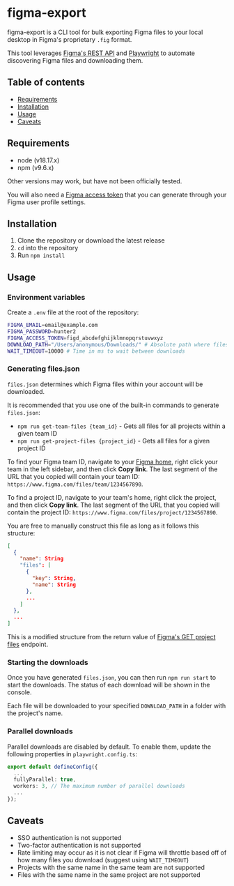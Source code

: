 # figma-export

figma-export is a CLI tool for bulk exporting Figma files to your local desktop in Figma's proprietary `.fig` format.

This tool leverages [Figma's REST API](https://www.figma.com/developers/api) and [Playwright](https://playwright.dev/) to automate discovering Figma files and downloading them.

## Table of contents

- [Requirements](#requirements)
- [Installation](#Installation)
- [Usage](#usage)
- [Caveats](#caveats)

## Requirements

- node (v18.17.x)
- npm (v9.6.x)

Other versions may work, but have not been officially tested.

You will also need a [Figma access token](https://www.figma.com/developers/api#authentication) that you can generate through your Figma user profile settings.

## Installation

1. Clone the repository or download the latest release
2. `cd` into the repository
3. Run `npm install`

## Usage

### Environment variables

Create a `.env` file at the root of the repository:

```sh
FIGMA_EMAIL=email@example.com
FIGMA_PASSWORD=hunter2
FIGMA_ACCESS_TOKEN=figd_abcdefghijklmnopqrstuvwxyz
DOWNLOAD_PATH="/Users/anonymous/Downloads/" # Absolute path where files will be downloaded to
WAIT_TIMEOUT=10000 # Time in ms to wait between downloads
```

### Generating files.json

`files.json` determines which Figma files within your account will be downloaded.

It is recommended that you use one of the built-in commands to generate `files.json`:

- `npm run get-team-files {team_id}` - Gets all files for all projects within a given team ID
- `npm run get-project-files {project_id}` - Gets all files for a given project ID

To find your Figma team ID, navigate to your [Figma home](https://www.figma.com/files/), right click your team in the left sidebar, and then click **Copy link**. The last segment of the URL that you copied will contain your team ID: `https://www.figma.com/files/team/1234567890`.

To find a project ID, navigate to your team's home, right click the project, and then click **Copy link**. The last segment of the URL that you copied will contain the project ID: `https://www.figma.com/files/project/1234567890`.

You are free to manually construct this file as long as it follows this structure:

```json
[
  {
    "name": String
    "files": [
      {
        "key": String,
        "name": String
      },
      ...
    ]
  },
  ...
]
```

This is a modified structure from the return value of [Figma's GET project files](https://www.figma.com/developers/api#get-project-files-endpoint) endpoint.

### Starting the downloads

Once you have generated `files.json`, you can then run `npm run start` to start the downloads. The status of each download will be shown in the console.

Each file will be downloaded to your specified `DOWNLOAD_PATH` in a folder with the project's name.

### Parallel downloads

Parallel downloads are disabled by default. To enable them, update the following properties in `playwright.config.ts`:

```ts
export default defineConfig({
  ...
  fullyParallel: true,
  workers: 3, // The maximum number of parallel downloads
  ...
});
```

## Caveats

- SSO authentication is not supported
- Two-factor authentication is not supported
- Rate limiting may occur as it is not clear if Figma will throttle based off of how many files you download (suggest using `WAIT_TIMEOUT`)
- Projects with the same name in the same team are not supported
- Files with the same name in the same project are not supported
